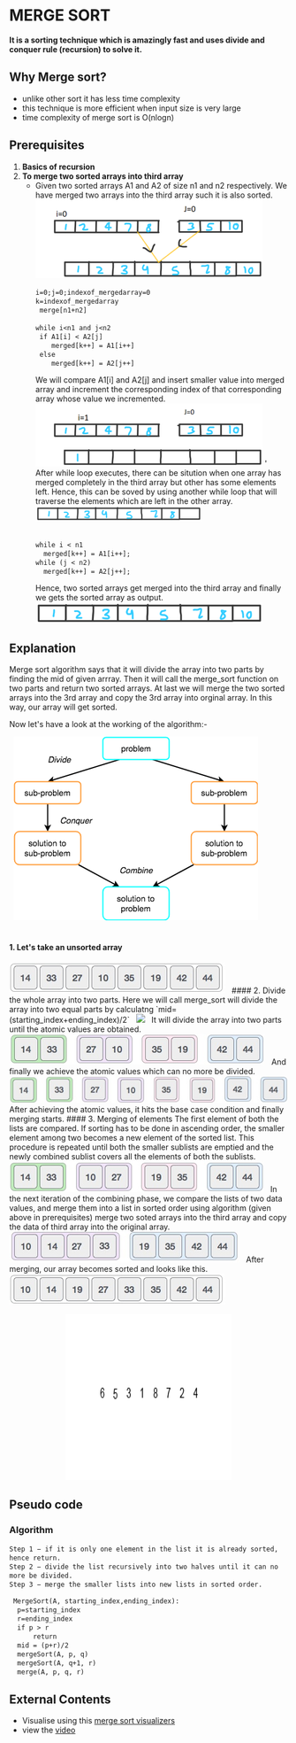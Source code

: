 # MERGE SORT
**It is a sorting technique which is amazingly fast and uses divide and conquer rule (recursion) to solve it.**
## Why Merge sort?
- unlike other sort it has less time complexity
- this technique is more efficient when input size is very large
- time complexity of merge sort is O(nlogn)

## Prerequisites
1. **Basics of recursion**
2. **To merge two sorted arrays into third array**
   - Given two sorted arrays A1 and A2 of size n1 and n2 respectively. We have merged two arrays into the third array such it is also sorted.
      <img src="1/array 1.png">  
      ```
      i=0;j=0;indexof_mergedarray=0 
      k=indexof_mergedarray
       merge[n1+n2]
  
      while i<n1 and j<n2 
       if A1[i] < A2[j]
          merged[k++] = A1[i++] 
       else
          merged[k++] = A2[j++] 
        ```
      We will compare A1[i] and A2[j] and insert smaller value into merged array and increment the corresponding index of that corresponding array whose value we incremented.
      <img src="1/2.png">  '
      &nbsp;
After while loop executes, there can be sitution when one array has merged completely in the third array but other has some elements left. Hence, this can be soved by  using another while loop that will traverse the elements which are left in the other array. 
      &nbsp;
      <img src="1/array 2.png">  
      &nbsp;
      ``` 
      while i < n1 
        merged[k++] = A1[i++]; 
      while (j < n2) 
        merged[k++] = A2[j++];
        ```
        Hence, two sorted arrays get merged into the third array and finally we gets the sorted array as output.
       <img src="1/array 3.png"> 
## Explanation
Merge sort algorithm says that it will divide the array into two parts by finding the mid of given arrray. Then it will call the merge_sort function on two parts and return two sorted arrays. At last we will merge the two sorted arrays into the 3rd array and copy the 3rd array into orginal array. In this way, our array will get sorted.

Now let's have a look at the working of the algorithm:-

&nbsp;
<img src="1/4.png">  
&nbsp;
#### 1. Let's take an unsorted array
<img src="1/solve 1.jpg">  
&nbsp;
#### 2. Divide the whole array into two parts. Here we will call merge_sort will divide the array into two equal parts by calculatng `mid=(starting_index+ending_index)/2` 
&nbsp;
<img src="/1/solve 2.jpg"> 
&nbsp;
It will divide the array into two parts until the atomic values are obtained.
&nbsp;
<img src="1/solve 3.jpg"> 
&nbsp;
And finally we achieve the atomic values which can no more be divided.
&nbsp;
<img src="1/solve 4.jpg"> 
After achieving the atomic values, it hits the base case condition and finally merging starts.
#### 3. Merging of elements
The first element of both the lists are compared. If sorting has to be done in ascending order, the smaller element among two becomes a new element of the sorted list. This procedure is repeated until both the smaller sublists are emptied and the newly combined sublist covers all the elements of both the sublists.
&nbsp;
<img src="1/solve 5.jpg"> 
&nbsp;
In the next iteration of the combining phase, we compare the lists of two data values, and merge them into a list in sorted order using algorithm (given above in prerequisites) merge two soted arrays into the third array and copy the data of third array into the original array.
&nbsp;
<img src="1/solve 6.jpg"> 
&nbsp;
After merging, our array becomes sorted and looks like this.
&nbsp;
<img src="1/solve 7.jpg"> 
&nbsp;
<p align="center">
<img src="1/an.gif" width="300" height="300" />
</p>

## Pseudo code

### Algorithm
```
Step 1 − if it is only one element in the list it is already sorted, hence return.
Step 2 − divide the list recursively into two halves until it can no more be divided.
Step 3 − merge the smaller lists into new lists in sorted order.
```
  ```
   MergeSort(A, starting_index,ending_index):
    p=starting_index
    r=ending_index
    if p > r 
        return
    mid = (p+r)/2
    mergeSort(A, p, q)
    mergeSort(A, q+1, r)
    merge(A, p, q, r)
  ```
 ## External Contents
 - Visualise using this [merge sort visualizers](https://www.hackerearth.com/practice/algorithms/sorting/merge-sort/visualize/)
 - view the [video](https://www.youtube.com/watch?v=TzeBrDU-JaY)

